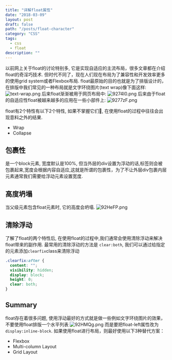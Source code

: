 ```yaml
---
title: "详解float属性"
date: "2018-03-09"
layout: post
draft: false
path: "/posts/float-character"
category: "CSS"
tags:
  - css
  - float
description: ""
---
```

以前网上关于float的讨论特别多, 它是实现自适应的主流布局，很多文章都在介绍float的奇淫巧技术. 但时代不同了，现在人们现在布局为了兼容性和开发效率更多的使用grid system或者Flexbox布局. float最原始的目的也就是为了排版设计的，在排版中我们常见的一种布局就是文字环绕图片(text wrap)像下面这样:
![text-wrap.png](https://s1.ax1x.com/2018/03/09/927wVI.png)
后来float渐渐被用于网页布局中:
![9274I0.png](https://s1.ax1x.com/2018/03/09/9274I0.png)
后来由于float的自适应性float被越来越多的应用在一些小部件上:
![9277zF.png](https://s1.ax1x.com/2018/03/09/9277zF.png)

float有2个特性有以下2个特性, 如果不掌握它们, 在使用float的过程中往往会出现意料之外的结果.
- Wrap
- Collapse

## 包裹性
<img>是一个block元素, 宽度默认是100%, 但当<img>外层的div设置为浮动的话,<img>标签则会被包裹起来,宽度会根据内容自适应,这就是所谓的包裹性，为了不让外层div包裹内层元素通常我们需要给浮动元素设置宽度.

## 高度坍塌
当父级元素包含float元素时, 它的高度会坍塌.
![92HeFP.png](https://s1.ax1x.com/2018/03/09/92HeFP.png)

## 清除浮动
了解了float的两个特性后, 在使用float的过程中,我们通常会使用清除浮动来解决float带来的副作用. 最常用的清除浮动的方法是 `clear:both`, 我们可以通过给指定的元素添加`clearfix`class来清除浮动
```CSS
.clearfix:after {
  content: "";
  visibility: hidden;
  display: block;
  height: 0;
  clear: both;
}
```


## Summary
float存在着很多问题, 使用浮动最好的方式就是做一些例如文字环绕图片的效果，不要使用float排版一个水平列表
![92HMQg.png](https://s1.ax1x.com/2018/03/09/92HMQg.png)
而是要把float-left属性改为`display:inline-block`.
如果使用float进行布局，则最好使用以下3种替代方案：
- Flexbox
- Multi-column Layout
- Grid Layout
